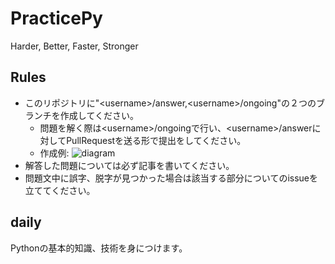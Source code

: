 # PracticePy
Harder, Better, Faster, Stronger
## Rules
- このリポジトリに"<username\>/answer,<username\>/ongoing"の２つのブランチを作成してください。
  - 問題を解く際は<username\>/ongoingで行い、<username\>/answerに対してPullRequestを送る形で提出をしてください。
  - 作成例:
  ![diagram](https://github.com/tutorialmaker/PracticePy/blob/master/diagram.jpg)
- 解答した問題については必ず記事を書いてください。
- 問題文中に誤字、脱字が見つかった場合は該当する部分についてのissueを立ててください。
## daily
Pythonの基本的知識、技術を身につけます。
